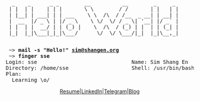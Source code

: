 <pre>
  _    _      _ _        __          __        _     _ 
 | |  | |    | | |       \ \        / /       | |   | |
 | |__| | ___| | | ___    \ \  /\  / /__  _ __| | __| |
 |  __  |/ _ \ | |/ _ \    \ \/  \/ / _ \| '__| |/ _` |
 | |  | |  __/ | | (_) |    \  /\  / (_) | |  | | (_| |
 |_|  |_|\___|_|_|\___/      \/  \/ \___/|_|  |_|\__,_|

</pre>
<pre>
 ~> <strong>mail -s "Hello!" <a href="mailto:sim@shangen.org">sim@shangen.org</a></strong>
 ~> <strong>finger sse</strong>
Login: sse                              Name: Sim Shang En
Directory: /home/sse                    Shell: /usr/bin/bash
Plan:
  Learning \o/
</pre>

<p align='center'>
<a href="https://go.shangen.org/cv">Resume</a>|<a href="https://www.linkedin.com/in/shangen/">LinkedIn</a>|<a href="https://t.me/shang3n">Telegram</a>|<a href="https://blog.shangen.org/">Blog</a>
</p>

<!--
**12458/12458** is a ✨ _special_ ✨ repository because its `README.md` (this file) appears on your GitHub profile.

Here are some ideas to get you started:

- 🔭 I’m currently working on ...
- 🌱 I’m currently learning ...
- 👯 I’m looking to collaborate on ...
- 🤔 I’m looking for help with ...
- 💬 Ask me about ...
- 📫 How to reach me: ...
- 😄 Pronouns: ...
- ⚡ Fun fact: ...
-->
